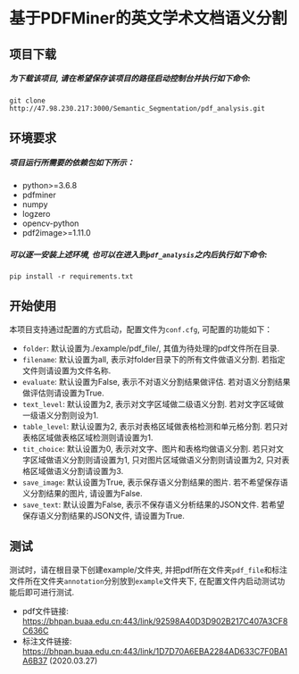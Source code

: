 # 基于PDFMiner的英文学术文档语义分割

## 项目下载
#####   为下载该项目, 请在希望保存该项目的路径启动控制台并执行如下命令:
```
git clone http://47.98.230.217:3000/Semantic_Segmentation/pdf_analysis.git
```
## 环境要求
#####   项目运行所需要的依赖包如下所示：
 - python>=3.6.8
 - pdfminer
 - numpy
 - logzero
 - opencv-python
 - pdf2image>=1.11.0
 
#####   可以逐一安装上述环境, 也可以在进入到`pdf_analysis`之内后执行如下命令: 
```
pip install -r requirements.txt
```
## 开始使用
本项目支持通过配置的方式启动，配置文件为`conf.cfg`, 可配置的功能如下：
 - `folder`: 默认设置为./example/pdf_file/, 其值为待处理的pdf文件所在目录.
 - `filename`: 默认设置为all, 表示对folder目录下的所有文件做语义分割. 若指定文件则请设置为文件名称.
 - `evaluate`: 默认设置为False, 表示不对语义分割结果做评估. 若对语义分割结果做评估则请设置为True.
 - `text_level`: 默认设置为2, 表示对文字区域做二级语义分割. 若对文字区域做一级语义分割则设为1.
 - `table_level`: 默认设置为2, 表示对表格区域做表格检测和单元格分割. 若只对表格区域做表格区域检测则请设置为1.
 - `tit_choice`: 默认设置为0, 表示对文字、图片和表格均做语义分割. 若只对文字区域做语义分割则请设置为1, 只对图片区域做语义分割则请设置为2, 只对表格区域做语义分割请设置为3. 
 - `save_image`: 默认设置为True, 表示保存语义分割结果的图片. 若不希望保存语义分割结果的图片, 请设置为False.
 - `save_text`: 默认设置为False, 表示不保存语义分析结果的JSON文件. 若希望保存语义分割结果的JSON文件, 请设置为True.

## 测试
测试时，请在根目录下创建example/文件夹, 并把pdf所在文件夹`pdf_file`和标注文件所在文件夹`annotation`分别放到`example`文件夹下, 在配置文件内启动测试功能后即可进行测试.
 - pdf文件链接: https://bhpan.buaa.edu.cn:443/link/92598A40D3D902B217C407A3CF8C636C
 - 标注文件链接: https://bhpan.buaa.edu.cn:443/link/1D7D70A6EBA2284AD633C7F0BA1A6B37 (2020.03.27)

